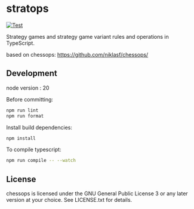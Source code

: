 # stratops

[![Test](https://github.com/Mind-Sports-Games/stratops/workflows/Test/badge.svg)](https://github.com/Mind-Sports-Games/stratops/actions)

Strategy games and strategy game variant rules and operations in TypeScript.

based on chessops: https://github.com/niklasf/chessops/

## Development

node version : 20

Before committing:

```sh
npm run lint
npm run format
```

Install build dependencies:

```sh
npm install
```

To compile typescript:

```sh
npm run compile -- --watch
```

## License

chessops is licensed under the GNU General Public License 3 or any later
version at your choice. See LICENSE.txt for details.
